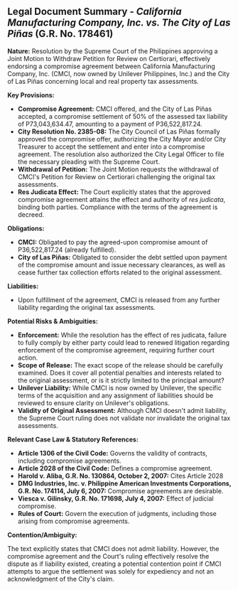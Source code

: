 ## Legal Document Summary - *California Manufacturing Company, Inc. vs. The City of Las Piñas* (G.R. No. 178461)

**Nature:** Resolution by the Supreme Court of the Philippines approving a Joint Motion to Withdraw Petition for Review on Certiorari, effectively endorsing a compromise agreement between California Manufacturing Company, Inc. (CMCI, now owned by Unilever Philippines, Inc.) and the City of Las Piñas concerning local and real property tax assessments.

**Key Provisions:**

*   **Compromise Agreement:** CMCI offered, and the City of Las Piñas accepted, a compromise settlement of 50% of the assessed tax liability of P73,043,634.47, amounting to a payment of P36,522,817.24.
*   **City Resolution No. 2385-08:** The City Council of Las Piñas formally approved the compromise offer, authorizing the City Mayor and/or City Treasurer to accept the settlement and enter into a compromise agreement. The resolution also authorized the City Legal Officer to file the necessary pleading with the Supreme Court.
*   **Withdrawal of Petition:**  The Joint Motion requests the withdrawal of CMCI's Petition for Review on Certiorari challenging the original tax assessments.
*   **Res Judicata Effect:** The Court explicitly states that the approved compromise agreement attains the effect and authority of *res judicata*, binding both parties. Compliance with the terms of the agreement is decreed.

**Obligations:**

*   **CMCI:** Obligated to pay the agreed-upon compromise amount of P36,522,817.24 (already fulfilled).
*   **City of Las Piñas:** Obligated to consider the debt settled upon payment of the compromise amount and issue necessary clearances, as well as cease further tax collection efforts related to the original assessment.

**Liabilities:**

*   Upon fulfillment of the agreement, CMCI is released from any further liability regarding the original tax assessments.

**Potential Risks & Ambiguities:**

*   **Enforcement:** While the resolution has the effect of res judicata, failure to fully comply by either party could lead to renewed litigation regarding enforcement of the compromise agreement, requiring further court action.
*   **Scope of Release:**  The exact scope of the release should be carefully examined.  Does it cover all potential penalties and interests related to the original assessment, or is it strictly limited to the principal amount?
*   **Unilever Liability:** While CMCI is now owned by Unilever, the specific terms of the acquisition and any assignment of liabilities should be reviewed to ensure clarity on Unilever's obligations.
*   **Validity of Original Assessment:** Although CMCI doesn't admit liability, the Supreme Court ruling does not validate nor invalidate the original tax assessments.

**Relevant Case Law & Statutory References:**

*   **Article 1306 of the Civil Code:**  Governs the validity of contracts, including compromise agreements.
*   **Article 2028 of the Civil Code:** Defines a compromise agreement.
*   **Harold v. Aliba, G.R. No. 130864, October 2, 2007:** Cites Article 2028
*   **DMG Industries, Inc. v. Philippine American Investments Corporations, G.R. No. 174114, July 6, 2007:**  Compromise agreements are desirable.
*   **Viesca v. Gilinsky, G.R. No. 171698, July 4, 2007:** Effect of judicial compromise.
*   **Rules of Court:** Govern the execution of judgments, including those arising from compromise agreements.

**Contention/Ambiguity:**

The text explicitly states that CMCI does not admit liability. However, the compromise agreement and the Court's ruling effectively resolve the dispute as if liability existed, creating a potential contention point if CMCI attempts to argue the settlement was solely for expediency and not an acknowledgment of the City's claim.
